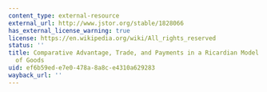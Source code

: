 ```yaml
---
content_type: external-resource
external_url: http://www.jstor.org/stable/1828066
has_external_license_warning: true
license: https://en.wikipedia.org/wiki/All_rights_reserved
status: ''
title: Comparative Advantage, Trade, and Payments in a Ricardian Model with a Continuum
  of Goods
uid: ef6b59ed-e7e0-478a-8a8c-e4310a629283
wayback_url: ''
---
```

